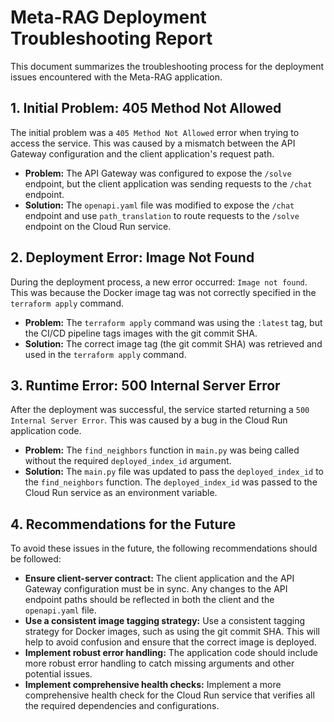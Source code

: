 # Meta-RAG Deployment Troubleshooting Report

This document summarizes the troubleshooting process for the deployment issues encountered with the Meta-RAG application.

## 1. Initial Problem: 405 Method Not Allowed

The initial problem was a `405 Method Not Allowed` error when trying to access the service. This was caused by a mismatch between the API Gateway configuration and the client application's request path.

*   **Problem:** The API Gateway was configured to expose the `/solve` endpoint, but the client application was sending requests to the `/chat` endpoint.
*   **Solution:** The `openapi.yaml` file was modified to expose the `/chat` endpoint and use `path_translation` to route requests to the `/solve` endpoint on the Cloud Run service.

## 2. Deployment Error: Image Not Found

During the deployment process, a new error occurred: `Image not found`. This was because the Docker image tag was not correctly specified in the `terraform apply` command.

*   **Problem:** The `terraform apply` command was using the `:latest` tag, but the CI/CD pipeline tags images with the git commit SHA.
*   **Solution:** The correct image tag (the git commit SHA) was retrieved and used in the `terraform apply` command.

## 3. Runtime Error: 500 Internal Server Error

After the deployment was successful, the service started returning a `500 Internal Server Error`. This was caused by a bug in the Cloud Run application code.

*   **Problem:** The `find_neighbors` function in `main.py` was being called without the required `deployed_index_id` argument.
*   **Solution:** The `main.py` file was updated to pass the `deployed_index_id` to the `find_neighbors` function. The `deployed_index_id` was passed to the Cloud Run service as an environment variable.

## 4. Recommendations for the Future

To avoid these issues in the future, the following recommendations should be followed:

*   **Ensure client-server contract:** The client application and the API Gateway configuration must be in sync. Any changes to the API endpoint paths should be reflected in both the client and the `openapi.yaml` file.
*   **Use a consistent image tagging strategy:** Use a consistent tagging strategy for Docker images, such as using the git commit SHA. This will help to avoid confusion and ensure that the correct image is deployed.
*   **Implement robust error handling:** The application code should include more robust error handling to catch missing arguments and other potential issues.
*   **Implement comprehensive health checks:** Implement a more comprehensive health check for the Cloud Run service that verifies all the required dependencies and configurations.
